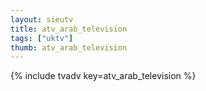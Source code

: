 ```yaml
--- 
layout: sieutv
title: atv_arab_television
tags: ["uktv"]
thumb: atv_arab_television
---
```

{% include tvadv key=atv_arab_television %}
